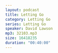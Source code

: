 ```yaml
---
layout: podcast
title: Letting Go
category: Letting Go
series: Letting Go
speaker: David Lawson
mp3: 32103.mp3
size: 16418235
duration: "00:40:00"
---
```


